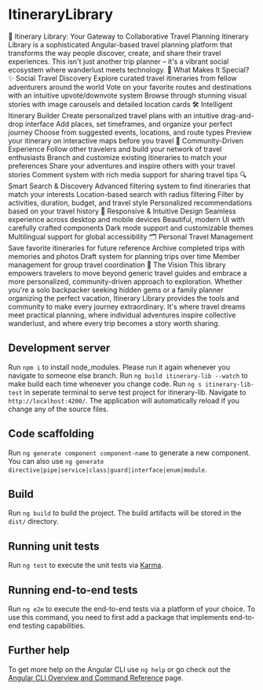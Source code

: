 # ItineraryLibrary

🌟 Itinerary Library: Your Gateway to Collaborative Travel Planning
Itinerary Library is a sophisticated Angular-based travel planning platform that transforms the way people discover, create, and share their travel experiences. This isn't just another trip planner – it's a vibrant social ecosystem where wanderlust meets technology.
🎯 What Makes It Special?
✨ Social Travel Discovery
Explore curated travel itineraries from fellow adventurers around the world
Vote on your favorite routes and destinations with an intuitive upvote/downvote system
Browse through stunning visual stories with image carousels and detailed location cards
🛠️ Intelligent Itinerary Builder
Create personalized travel plans with an intuitive drag-and-drop interface
Add places, set timeframes, and organize your perfect journey
Choose from suggested events, locations, and route types
Preview your itinerary on interactive maps before you travel
👥 Community-Driven Experience
Follow other travelers and build your network of travel enthusiasts
Branch and customize existing itineraries to match your preferences
Share your adventures and inspire others with your travel stories
Comment system with rich media support for sharing travel tips
🔍 Smart Search & Discovery
Advanced filtering system to find itineraries that match your interests
Location-based search with radius filtering
Filter by activities, duration, budget, and travel style
Personalized recommendations based on your travel history
📱 Responsive & Intuitive Design
Seamless experience across desktop and mobile devices
Beautiful, modern UI with carefully crafted components
Dark mode support and customizable themes
Multilingual support for global accessibility
🗂️ Personal Travel Management
Save favorite itineraries for future reference
Archive completed trips with memories and photos
Draft system for planning trips over time
Member management for group travel coordination
🌈 The Vision
This library empowers travelers to move beyond generic travel guides and embrace a more personalized, community-driven approach to exploration. Whether you're a solo backpacker seeking hidden gems or a family planner organizing the perfect vacation, Itinerary Library provides the tools and community to make every journey extraordinary.
It's where travel dreams meet practical planning, where individual adventures inspire collective wanderlust, and where every trip becomes a story worth sharing.

## Development server

Run `npm i` to install node_modules. Please run it again whenever you navigate to someone else branch.
Run `ng build itinerary-lib --watch` to make build each time whenever you change code.
Run `ng s itinerary-lib-test` in seperate terminal to serve test project for itinerary-lib.
Navigate to `http://localhost:4200/`. The application will automatically reload if you change any of the source files.

## Code scaffolding

Run `ng generate component component-name` to generate a new component. You can also use `ng generate directive|pipe|service|class|guard|interface|enum|module`.

## Build

Run `ng build` to build the project. The build artifacts will be stored in the `dist/` directory.

## Running unit tests

Run `ng test` to execute the unit tests via [Karma](https://karma-runner.github.io).

## Running end-to-end tests

Run `ng e2e` to execute the end-to-end tests via a platform of your choice. To use this command, you need to first add a package that implements end-to-end testing capabilities.

## Further help

To get more help on the Angular CLI use `ng help` or go check out the [Angular CLI Overview and Command Reference](https://angular.dev/tools/cli) page.
